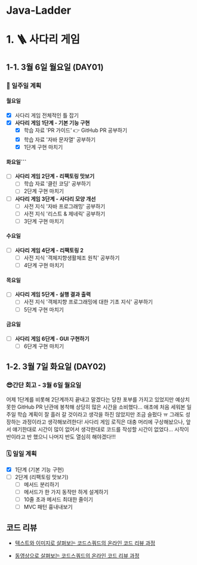 # Java-Ladder

# 1. 🪜 사다리 게임

## 1-1. 3월 6일 월요일 (DAY01)

### 🧭 일주일 계획

#### 월요일
- [X] 사다리 게임 전체적인 틀 잡기
- [X] **사다리 게임 1단계 - 기본 기능 구현**
  - [X] 학습 자료 'PR 가이드' 👉 GitHub PR 공부하기
  - [X] 학습 자료 '자바 문자열' 공부하기
  - [X] 1단계 구현 마치기

#### 화요일```
- [ ] **사다리 게임 2단계 - 리팩토링 맛보기**
  - [ ] 학습 자료 '클린 코딩' 공부하기
  - [ ] 2단계 구현 마치기
- [ ] **사다리 게임 3단계 - 사다리 모양 개선**
  - [ ] 사전 지식 '자바 프로그래밍' 공부하기
  - [ ] 사전 지식 '리스트 & 제네릭' 공부하기
  - [ ] 3단계 구현 마치기

#### 수요일
- [ ] **사다리 게임 4단계 - 리팩토링 2**
  - [ ] 사전 지식 '객체지향생활체조 원칙' 공부하기
  - [ ] 4단계 구현 마치기

#### 목요일
- [ ] **사다리 게임 5단계 - 실행 결과 출력**
  - [ ] 사전 지식 '객체지향 프로그래밍에 대한 기초 지식' 공부하기
  - [ ] 5단계 구현 마치기

#### 금요일
- [ ] **사다리 게임 6단계 - GUI 구현하기**
  - [ ] 6단계 구현 마치기

## 1-2. 3월 7일 화요일 (DAY02)

### 😎간단 회고 - 3월 6일 월요일
어제 1단계를 비롯해 2단계까지 끝내고 말겠다는 당찬 포부를 가지고 있었지만 예상치 못한 GitHub PR 난관에 봉착해
상당히 많은 시간을 소비했다... 애초에 처음 세워본 일주일 학습 계획이 잘 흘러 갈 것이라고 생각을 하진 않았지만 조금 슬펐다 ㅠ
그래도 성장하는 과정이라고 생각해보려한다! 사다리 게임 로직은 대충 머리에 구상해놨으나, 앞서 얘기한대로 시간이 많이 없어서
생각한대로 코드를 작성할 시간이 없었다... 시작이 반이라고 반 했으니 나머지 반도 열심히 해야겠다!!!

### 🗓️ 일일 계획
- [X] 1단계 (기본 기능 구현)
- [ ] 2단계 (리팩토링 맛보기)
  - [ ] 메서드 분리하기
  - [ ] 메서드가 한 가지 동작만 하게 설계하기
  - [ ] 10줄 초과 메서드 최대한 줄이기
  - [ ] MVC 패턴 흉내내보기

## 코드 리뷰

* [텍스트와 이미지로 살펴보는 코드스쿼드의 온라인 코드 리뷰 과정](https://github.com/code-squad/codesquad-docs/blob/master/codereview/README.md)

* [동영상으로 살펴보는 코드스쿼드의 온라인 코드 리뷰 과정](https://youtube.com/watch?v=lFinZfu3QO0&si=EnSIkaIECMiOmarE)
